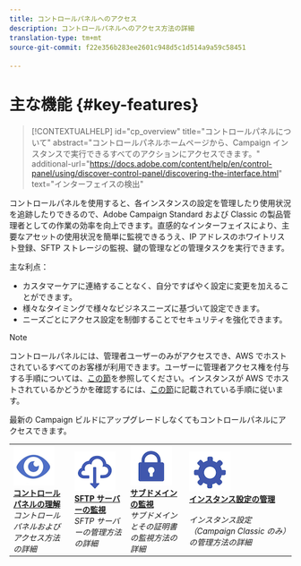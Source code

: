 ```yaml
---
title: コントロールパネルへのアクセス
description: コントロールパネルへのアクセス方法の詳細
translation-type: tm+mt
source-git-commit: f22e356b283ee2601c948d5c1d514a9a59c58451

---
```



# 主な機能 {#key-features}

>[!CONTEXTUALHELP]
>id="cp_overview"
>title="コントロールパネルについて"
>abstract="コントロールパネルホームページから、Campaign インスタンスで実行できるすべてのアクションにアクセスできます。"
>additional-url="https://docs.adobe.com/content/help/en/control-panel/using/discover-control-panel/discovering-the-interface.html" text="インターフェイスの検出"

コントロールパネルを使用すると、各インスタンスの設定を管理したり使用状況を追跡したりできるので、Adobe Campaign Standard および Classic の製品管理者としての作業の効率を向上できます。直感的なインターフェイスにより、主要なアセットの使用状況を簡単に監視できるうえ、IP アドレスのホワイトリスト登録、SFTP ストレージの監視、鍵の管理などの管理タスクを実行できます。

主な利点：

* カスタマーケアに連絡することなく、自分ですばやく設定に変更を加えることができます。
* 様々なタイミングで様々なビジネスニーズに基づいて設定できます。
* ニーズごとにアクセス設定を制御することでセキュリティを強化できます。

>[!NOTE]
>コントロールパネルには、管理者ユーザーのみがアクセスでき、AWS でホストされているすべてのお客様が利用できます。ユーザーに管理者アクセス権を付与する手順については、[この節](../../discover/using/managing-permissions.md)を参照してください。インスタンスが AWS でホストされているかどうかを確認するには、[この節](../../faq.md)に記載されている手順に従います。
>
>最新の Campaign ビルドにアップグレードしなくてもコントロールパネルにアクセスできます。

<table>
<tr>
    <td>
        <a href="../../discover/using/accessing-control-panel.md"><img alt="conditions" src="assets/do-not-localize/discover.png"/></a>
        <div><a href="../../discover/using/accessing-control-panel.md"><strong>コントロールパネルの理解</strong></a></div>
        <em>コントロールパネルおよびアクセス方法の詳細</em>
    </td>
    <td>
        <a href="../../sftp/using/about-sftp-management.md"><img alt="conditions" src="assets/do-not-localize/sftp.png"/></a>
        <div><a href="../../sftp/using/about-sftp-management.md"><strong>SFTP サーバーの監視</strong></a></div>
        <em>SFTP サーバーの管理方法の詳細</em>
    </td>
    <td>
        <a href="../../subdomains-certificates/using/subdomains-branding.md"><img alt="conditions" src="assets/do-not-localize/subdomains.png"/></a>
        <div><a href="../../subdomains-certificates/using/subdomains-branding.md"><strong>サブドメインの監視</strong></a></div>
        <em>サブドメインとその証明書の監視方法の詳細</em>
    </td>
    <td>
        <a href="../../instances-settings/using/ip-whitelisting-instance-access.md"><img alt="conditions" src="assets/do-not-localize/instance_settings.png"/></a>
        <div><a href="../../instances-settings/using/ip-whitelisting-instance-access.md"><strong>インスタンス設定の管理</strong></a></div>
        <br/><em>インスタンス設定（Campaign Classic のみ）の管理方法の詳細</em>
    </td>
</tr>
</table>

